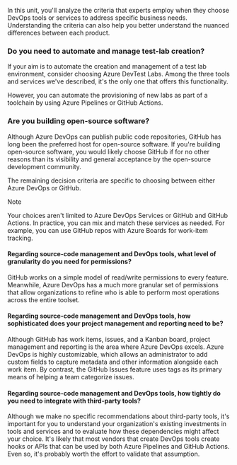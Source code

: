 In this unit, you'll analyze the criteria that experts employ when they choose DevOps tools or services to address specific business needs. Understanding the criteria can also help you better understand the nuanced differences between each product.

### Do you need to automate and manage test-lab creation?

If your aim is to automate the creation and management of a test lab environment, consider choosing Azure DevTest Labs. Among the three tools and services we've described, it's the only one that offers this functionality.

However, you can automate the provisioning of new labs as part of a toolchain by using Azure Pipelines or GitHub Actions.

### Are you building open-source software?

Although Azure DevOps can publish public code repositories, GitHub has long been the preferred host for open-source software. If you're building open-source software, you would likely choose GitHub if for no other reasons than its visibility and general acceptance by the open-source development community.

The remaining decision criteria are specific to choosing between either Azure DevOps or GitHub.

> [!NOTE]
> Your choices aren't limited to Azure DevOps Services or GitHub and GitHub Actions. In practice, you can mix and match these services as needed. For example, you can use GitHub repos with Azure Boards for work-item tracking.

#### Regarding source-code management and DevOps tools, what level of granularity do you need for permissions?

GitHub works on a simple model of read/write permissions to every feature.  Meanwhile, Azure DevOps has a much more granular set of permissions that allow organizations to refine who is able to perform most operations across the entire toolset.

#### Regarding source-code management and DevOps tools, how sophisticated does your project management and reporting need to be?

Although GitHub has work items, issues, and a Kanban board, project management and reporting is the area where Azure DevOps excels.  Azure DevOps is highly customizable, which allows an administrator to add custom fields to capture metadata and other information alongside each work item.  By contrast, the GitHub Issues feature uses tags as its primary means of helping a team categorize issues.

#### Regarding source-code management and DevOps tools, how tightly do you need to integrate with third-party tools?

Although we make no specific recommendations about third-party tools, it's important for you to understand your organization's existing investments in tools and services and to evaluate how these dependencies might affect your choice. It's likely that most vendors that create DevOps tools create hooks or APIs that can be used by both Azure Pipelines and GitHub Actions.  Even so, it's probably worth the effort to validate that assumption.
